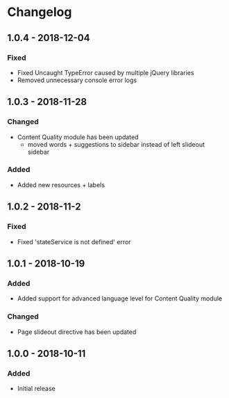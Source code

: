 # Changelog

## 1.0.4 - 2018-12-04
### Fixed
- Fixed Uncaught TypeError caused by multiple jQuery libraries
- Removed unnecessary console error logs

## 1.0.3 - 2018-11-28
### Changed
- Content Quality module has been updated
    - moved words + suggestions to sidebar instead of left slideout sidebar

### Added
- Added new resources + labels

## 1.0.2 - 2018-11-2
### Fixed
- Fixed 'stateService is not defined' error

## 1.0.1 - 2018-10-19
### Added
- Added support for advanced language level for Content Quality module

### Changed
- Page slideout directive has been updated

## 1.0.0 - 2018-10-11
### Added
- Initial release
